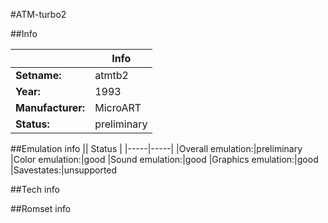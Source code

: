 #ATM-turbo2

##Info

||Info|
|-----|-----|
|**Setname:**|atmtb2
|**Year:**|1993
|**Manufacturer:**|MicroART
|**Status:**|preliminary

##Emulation info
|| Status |
|-----|-----|
|Overall emulation:|preliminary
|Color emulation:|good
|Sound emulation:|good
|Graphics emulation:|good
|Savestates:|unsupported

##Tech info

##Romset info

<!--- START OF EDITED COMMENT DO NOT TOUCH TEXT ABOVE-->
